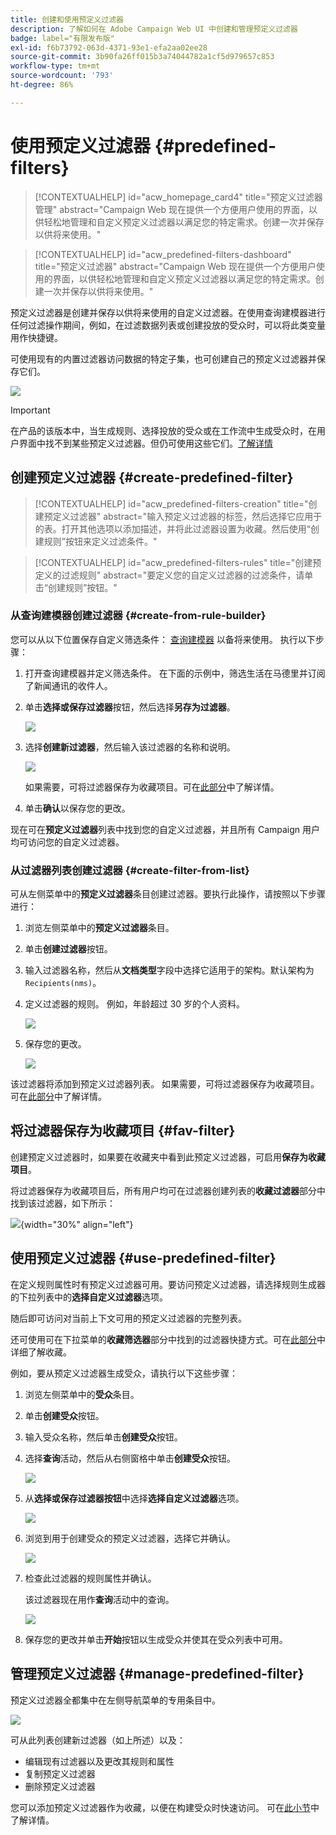 ```yaml
---
title: 创建和使用预定义过滤器
description: 了解如何在 Adobe Campaign Web UI 中创建和管理预定义过滤器
badge: label="有限发布版"
exl-id: f6b73792-063d-4371-93e1-efa2aa02ee28
source-git-commit: 3b90fa26ff015b3a74044782a1cf5d979657c853
workflow-type: tm+mt
source-wordcount: '793'
ht-degree: 86%

---
```


# 使用预定义过滤器 {#predefined-filters}

>[!CONTEXTUALHELP]
>id="acw_homepage_card4"
>title="预定义过滤器管理"
>abstract="Campaign Web 现在提供一个方便用户使用的界面，以供轻松地管理和自定义预定义过滤器以满足您的特定需求。创建一次并保存以供将来使用。"

>[!CONTEXTUALHELP]
>id="acw_predefined-filters-dashboard"
>title="预定义过滤器"
>abstract="Campaign Web 现在提供一个方便用户使用的界面，以供轻松地管理和自定义预定义过滤器以满足您的特定需求。创建一次并保存以供将来使用。"

预定义过滤器是创建并保存以供将来使用的自定义过滤器。在使用查询建模器进行任何过滤操作期间，例如，在过滤数据列表或创建投放的受众时，可以将此类变量用作快捷键。

可使用现有的内置过滤器访问数据的特定子集，也可创建自己的预定义过滤器并保存它们。

![](assets/predefined-filters-menu.png)

>[!IMPORTANT]
>
>在产品的该版本中，当生成规则、选择投放的受众或在工作流中生成受众时，在用户界面中找不到某些预定义过滤器。但仍可使用这些它们。[了解详情](guardrails.md#predefined-filters-filters-guardrails-limitations)


## 创建预定义过滤器 {#create-predefined-filter}

>[!CONTEXTUALHELP]
>id="acw_predefined-filters-creation"
>title="创建预定义过滤器"
>abstract="输入预定义过滤器的标签，然后选择它应用于的表。打开其他选项以添加描述，并将此过滤器设置为收藏。然后使用“创建规则”按钮来定义过滤条件。"

>[!CONTEXTUALHELP]
>id="acw_predefined-filters-rules"
>title="创建预定义的过滤规则"
>abstract="要定义您的自定义过滤器的过滤条件，请单击“创建规则”按钮。"

### 从查询建模器创建过滤器 {#create-from-rule-builder}

您可以从以下位置保存自定义筛选条件： [查询建模器](../query/query-modeler-overview.md) 以备将来使用。 执行以下步骤：

1. 打开查询建模器并定义筛选条件。 在下面的示例中，筛选生活在马德里并订阅了新闻通讯的收件人。
1. 单击&#x200B;**选择或保存过滤器**&#x200B;按钮，然后选择&#x200B;**另存为过滤器**。

   ![](assets/predefined-filters-save.png)

1. 选择&#x200B;**创建新过滤器**，然后输入该过滤器的名称和说明。

   ![](assets/predefined-filters-save-filter.png)

   如果需要，可将过滤器保存为收藏项目。可在[此部分](#fav-filter)中了解详情。

1. 单击&#x200B;**确认**&#x200B;以保存您的更改。

现在可在&#x200B;**预定义过滤器**&#x200B;列表中找到您的自定义过滤器，并且所有 Campaign 用户均可访问您的自定义过滤器。


### 从过滤器列表创建过滤器 {#create-filter-from-list}

可从左侧菜单中的&#x200B;**预定义过滤器**&#x200B;条目创建过滤器。要执行此操作，请按照以下步骤进行：

1. 浏览左侧菜单中的&#x200B;**预定义过滤器**&#x200B;条目。
1. 单击&#x200B;**创建过滤器**&#x200B;按钮。
1. 输入过滤器名称，然后从&#x200B;**文档类型**&#x200B;字段中选择它适用于的架构。默认架构为 `Recipients(nms)`。


1. 定义过滤器的规则。 例如，年龄超过 30 岁的个人资料。

   ![](assets/filter-30+.png)


1. 保存您的更改。

   ![](assets/new-filter.png)


该过滤器将添加到预定义过滤器列表。 如果需要，可将过滤器保存为收藏项目。可在[此部分](#fav-filter)中了解详情。


## 将过滤器保存为收藏项目 {#fav-filter}

创建预定义过滤器时，如果要在收藏夹中看到此预定义过滤器，可启用&#x200B;**保存为收藏项目**。


将过滤器保存为收藏项目后，所有用户均可在过滤器创建列表的&#x200B;**收藏过滤器**&#x200B;部分中找到该过滤器，如下所示：

![](assets/predefined-filters-favorite.png){width="30%" align="left"}

## 使用预定义过滤器 {#use-predefined-filter}

在定义规则属性时有预定义过滤器可用。要访问预定义过滤器，请选择规则生成器的下拉列表中的&#x200B;**选择自定义过滤器**&#x200B;选项。

随后即可访问对当前上下文可用的预定义过滤器的完整列表。

还可使用可在下拉菜单的&#x200B;**收藏筛选器**&#x200B;部分中找到的过滤器快捷方式。可在[此部分](#fav-filter)中详细了解收藏。

例如，要从预定义过滤器生成受众，请执行以下这些步骤：

1. 浏览左侧菜单中的&#x200B;**受众**&#x200B;条目。
1. 单击&#x200B;**创建受众**&#x200B;按钮。
1. 输入受众名称，然后单击&#x200B;**创建受众**&#x200B;按钮。
1. 选择&#x200B;**查询**&#x200B;活动，然后从右侧窗格中单击&#x200B;**创建受众**&#x200B;按钮。

   ![](assets/build-audience-from-filter.png)

1. 从&#x200B;**选择或保存过滤器按钮**&#x200B;中选择&#x200B;**选择自定义过滤器**&#x200B;选项。

   ![](assets/build-audience-select-custom-filter.png)

1. 浏览到用于创建受众的预定义过滤器，选择它并确认。

   ![](assets/build-audience-filter-list.png)

1. 检查此过滤器的规则属性并确认。

   该过滤器现在用作&#x200B;**查询**&#x200B;活动中的查询。

   ![](assets/build-audience-confirm.png)

1. 保存您的更改并单击&#x200B;**开始**&#x200B;按钮以生成受众并使其在受众列表中可用。

## 管理预定义过滤器 {#manage-predefined-filter}

预定义过滤器全都集中在左侧导航菜单的专用条目中。

![](assets/list-of-filters.png)

可从此列表创建新过滤器（如上所述）以及：

* 编辑现有过滤器以及更改其规则和属性
* 复制预定义过滤器
* 删除预定义过滤器

您可以添加预定义过滤器作为收藏，以便在构建受众时快速访问。 可在[此小节](#fav-filter)中了解详情。

<!--
## Built-in predefined filters {#ootb-predefined-filter}

Campaign comes with a set of predefined filters, built from the client console. These filters can be used to define your audiences, and rules. They must not be modified.
-->
